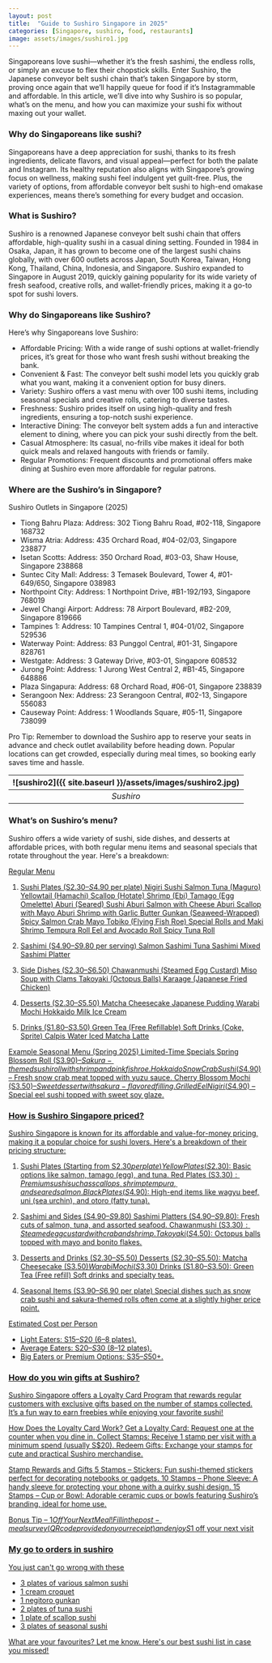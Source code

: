 ```yaml
---
layout: post
title:  "Guide to Sushiro Singapore in 2025"
categories: [Singapore, sushiro, food, restaurants]
image: assets/images/sushiro1.jpg
---
```


Singaporeans love sushi—whether it’s the fresh sashimi, the endless rolls, or simply an excuse to flex their chopstick skills. Enter Sushiro, the Japanese conveyor belt sushi chain that’s taken Singapore by storm, proving once again that we’ll happily queue for food if it’s Instagrammable and affordable. In this article, we’ll dive into why Sushiro is so popular, what’s on the menu, and how you can maximize your sushi fix without maxing out your wallet.

### Why do Singaporeans like sushi?

Singaporeans have a deep appreciation for sushi, thanks to its fresh ingredients, delicate flavors, and visual appeal—perfect for both the palate and Instagram. Its healthy reputation also aligns with Singapore’s growing focus on wellness, making sushi feel indulgent yet guilt-free. Plus, the variety of options, from affordable conveyor belt sushi to high-end omakase experiences, means there’s something for every budget and occasion.

### What is Sushiro?

Sushiro is a renowned Japanese conveyor belt sushi chain that offers affordable, high-quality sushi in a casual dining setting. Founded in 1984 in Osaka, Japan, it has grown to become one of the largest sushi chains globally, with over 600 outlets across Japan, South Korea, Taiwan, Hong Kong, Thailand, China, Indonesia, and Singapore. Sushiro expanded to Singapore in August 2019, quickly gaining popularity for its wide variety of fresh seafood, creative rolls, and wallet-friendly prices, making it a go-to spot for sushi lovers.

### Why do Singaporeans like Sushiro?

Here’s why Singaporeans love Sushiro:
+ Affordable Pricing: With a wide range of sushi options at wallet-friendly prices, it’s great for those who want fresh sushi without breaking the bank.
+ Convenient & Fast: The conveyor belt sushi model lets you quickly grab what you want, making it a convenient option for busy diners.
+ Variety: Sushiro offers a vast menu with over 100 sushi items, including seasonal specials and creative rolls, catering to diverse tastes.
+ Freshness: Sushiro prides itself on using high-quality and fresh ingredients, ensuring a top-notch sushi experience.
+ Interactive Dining: The conveyor belt system adds a fun and interactive element to dining, where you can pick your sushi directly from the belt.
+ Casual Atmosphere: Its casual, no-frills vibe makes it ideal for both quick meals and relaxed hangouts with friends or family.
+ Regular Promotions: Frequent discounts and promotional offers make dining at Sushiro even more affordable for regular patrons.

### Where are the Sushiro’s in Singapore?

Sushiro Outlets in Singapore (2025)

+ Tiong Bahru Plaza: Address: 302 Tiong Bahru Road, #02-118, Singapore 168732
+ Wisma Atria: Address: 435 Orchard Road, #04-02/03, Singapore 238877
+ Isetan Scotts: Address: 350 Orchard Road, #03-03, Shaw House, Singapore 238868
+ Suntec City Mall: Address: 3 Temasek Boulevard, Tower 4, #01-649/650, Singapore 038983
+ Northpoint City: Address: 1 Northpoint Drive, #B1-192/193, Singapore 768019
+ Jewel Changi Airport: Address: 78 Airport Boulevard, #B2-209, Singapore 819666
+ Tampines 1: Address: 10 Tampines Central 1, #04-01/02, Singapore 529536
+ Waterway Point: Address: 83 Punggol Central, #01-31, Singapore 828761
+ Westgate: Address: 3 Gateway Drive, #03-01, Singapore 608532
+ Jurong Point: Address: 1 Jurong West Central 2, #B1-45, Singapore 648886
+ Plaza Singapura: Address: 68 Orchard Road, #06-01, Singapore 238839
+ Serangoon Nex: Address: 23 Serangoon Central, #02-13, Singapore 556083
+ Causeway Point: Address: 1 Woodlands Square, #05-11, Singapore 738099

Pro Tip:
Remember to download the Sushiro app to reserve your seats in advance and check outlet availability before heading down. Popular locations can get crowded, especially during meal times, so booking early saves time and hassle.

| ![sushiro2]({{ site.baseurl }}/assets/images/sushiro2.jpg)
|:--:| 
|  *Sushiro*  |

### What’s on Sushiro’s menu?

Sushiro offers a wide variety of sushi, side dishes, and desserts at affordable prices, with both regular menu items and seasonal specials that rotate throughout the year. Here's a breakdown:

<u>Regular Menu<u>
1. Sushi Plates (S$2.30–S$4.90 per plate)
Nigiri Sushi
Salmon
Tuna (Maguro)
Yellowtail (Hamachi)
Scallop (Hotate)
Shrimp (Ebi)
Tamago (Egg Omelette)
Aburi (Seared) Sushi
Aburi Salmon with Cheese
Aburi Scallop with Mayo
Aburi Shrimp with Garlic Butter
Gunkan (Seaweed-Wrapped)
Spicy Salmon
Crab Mayo
Tobiko (Flying Fish Roe)
Special Rolls and Maki
Shrimp Tempura Roll
Eel and Avocado Roll
Spicy Tuna Roll

2. Sashimi (S$4.90–S$9.80 per serving)
Salmon Sashimi
Tuna Sashimi
Mixed Sashimi Platter

3. Side Dishes (S$2.30–S$6.50)
Chawanmushi (Steamed Egg Custard)
Miso Soup with Clams
Takoyaki (Octopus Balls)
Karaage (Japanese Fried Chicken)

4. Desserts (S$2.30–S$5.50)
Matcha Cheesecake
Japanese Pudding
Warabi Mochi
Hokkaido Milk Ice Cream

5. Drinks (S$1.80–S$3.50)
Green Tea (Free Refillable)
Soft Drinks (Coke, Sprite)
Calpis Water
Iced Matcha Latte

<u>Example Seasonal Menu (Spring 2025)<u>
Limited-Time Specials
Spring Blossom Roll (S$3.90) – Sakura-themed sushi roll with shrimp and pink fish roe.
Hokkaido Snow Crab Sushi (S$4.90) – Fresh snow crab meat topped with yuzu sauce.
Cherry Blossom Mochi (S$3.50) – Sweet dessert with sakura-flavored filling.
Grilled Eel Nigiri (S$4.90) – Special eel sushi topped with sweet soy glaze.

### How is Sushiro Singapore priced?

Sushiro Singapore is known for its affordable and value-for-money pricing, making it a popular choice for sushi lovers. Here's a breakdown of their pricing structure:

1. Sushi Plates (Starting from S$2.30 per plate)
Yellow Plates (S$2.30): Basic options like salmon, tamago (egg), and tuna.
Red Plates (S$3.30): Premium sushi such as scallops, shrimp tempura, and seared salmon.
Black Plates (S$4.90): High-end items like wagyu beef, uni (sea urchin), and otoro (fatty tuna).

2. Sashimi and Sides (S$4.90–S$9.80)
Sashimi Platters (S$4.90–S$9.80): Fresh cuts of salmon, tuna, and assorted seafood.
Chawanmushi (S$3.30): Steamed egg custard with crab and shrimp.
Takoyaki (S$4.50): Octopus balls topped with mayo and bonito flakes.

3. Desserts and Drinks (S$2.30–S$5.50)
Desserts (S$2.30–S$5.50):
Matcha Cheesecake (S$3.50)
Warabi Mochi (S$3.30)
Drinks (S$1.80–S$3.50):
Green Tea (Free refill)
Soft drinks and specialty teas.

4. Seasonal Items (S$3.90–S$6.90 per plate)
Special dishes such as snow crab sushi and sakura-themed rolls often come at a slightly higher price point.

Estimated Cost per Person
+ Light Eaters: S$15–S$20 (6–8 plates).
+ Average Eaters: S$20–S$30 (8–12 plates).
+ Big Eaters or Premium Options: S$35–S$50+.

### How do you win gifts at Sushiro?

Sushiro Singapore offers a Loyalty Card Program that rewards regular customers with exclusive gifts based on the number of stamps collected. It’s a fun way to earn freebies while enjoying your favorite sushi!

<u>How Does the Loyalty Card Work?<u>
Get a Loyalty Card: Request one at the counter when you dine in.
Collect Stamps: Receive 1 stamp per visit with a minimum spend (usually S$20).
Redeem Gifts: Exchange your stamps for cute and practical Sushiro merchandise.

<u>Stamp Rewards and Gifts<u>
5 Stamps – Stickers: Fun sushi-themed stickers perfect for decorating notebooks or gadgets.
10 Stamps – Phone Sleeve: A handy sleeve for protecting your phone with a quirky sushi design.
15 Stamps – Cup or Bowl: Adorable ceramic cups or bowls featuring Sushiro’s branding, ideal for home use.

Bonus Tip – $1 Off Your Next Meal!
Fill in the post-meal survey (QR code provided on your receipt) and enjoy S$1 off your next visit

### My go to orders in sushiro

You just can't go wrong with these

+ 3 plates of various salmon sushi
+ 1 cream croquet
+ 1 negitoro gunkan
+ 2 plates of tuna sushi
+ 1 plate of scallop sushi
+ 3 plates of seasonal sushi

What are your favourites? Let me know. Here's our best [sushi](https://fromhktosg.github.io/singapore-best-sushi/) list in case you missed!